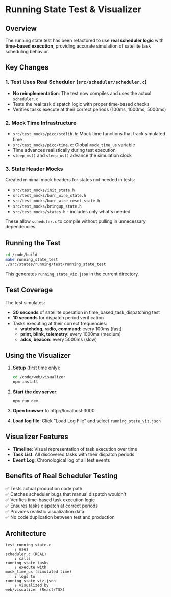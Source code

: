 # Running State Test & Visualizer

## Overview

The running state test has been refactored to use **real scheduler logic** with **time-based execution**, providing accurate simulation of satellite task scheduling behavior.

## Key Changes

### 1. Test Uses Real Scheduler (`src/scheduler/scheduler.c`)
- **No reimplementation**: The test now compiles and uses the actual `scheduler.c` 
- Tests the real task dispatch logic with proper time-based checks
- Verifies tasks execute at their correct periods (100ms, 1000ms, 5000ms)

### 2. Mock Time Infrastructure
- `src/test_mocks/pico/stdlib.h`: Mock time functions that track simulated time
- `src/test_mocks/pico/time.c`: Global `mock_time_us` variable
- Time advances realistically during test execution
- `sleep_ms()` and `sleep_us()` advance the simulation clock

### 3. State Header Mocks
Created minimal mock headers for states not needed in tests:
- `src/test_mocks/init_state.h`
- `src/test_mocks/burn_wire_state.h`
- `src/test_mocks/burn_wire_reset_state.h`
- `src/test_mocks/bringup_state.h`
- `src/test_mocks/states.h` - includes only what's needed

These allow `scheduler.c` to compile without pulling in unnecessary dependencies.

## Running the Test

```bash
cd /code/build
make running_state_test
./src/states/running/test/running_state_test
```

This generates `running_state_viz.json` in the current directory.

## Test Coverage

The test simulates:
- **30 seconds** of satellite operation in time_based_task_dispatching test
- **10 seconds** for dispatch period verification
- Tasks executing at their correct frequencies:
  - **watchdog, radio, command**: every 100ms (fast)
  - **print, blink, telemetry**: every 1000ms (medium)
  - **adcs, beacon**: every 5000ms (slow)

## Using the Visualizer

1. **Setup** (first time only):
   ```bash
   cd /code/web/visualizer
   npm install
   ```

2. **Start the dev server**:
   ```bash
   npm run dev
   ```

3. **Open browser** to http://localhost:3000

4. **Load log file**: Click "Load Log File" and select `running_state_viz.json`

## Visualizer Features

- **Timeline**: Visual representation of task execution over time
- **Task List**: All discovered tasks with their dispatch periods
- **Event Log**: Chronological log of all test events

## Benefits of Real Scheduler Testing

✅ Tests actual production code path  
✅ Catches scheduler bugs that manual dispatch wouldn't  
✅ Verifies time-based task execution logic  
✅ Ensures tasks dispatch at correct periods  
✅ Provides realistic visualization data  
✅ No code duplication between test and production  

## Architecture

```
test_running_state.c  
    ↓ uses
scheduler.c (REAL)
    ↓ calls
running_state tasks
    ↓ execute with
mock_time_us (simulated time)
    ↓ logs to
running_state_viz.json
    ↓ visualized by
web/visualizer (React/TSX)
```
